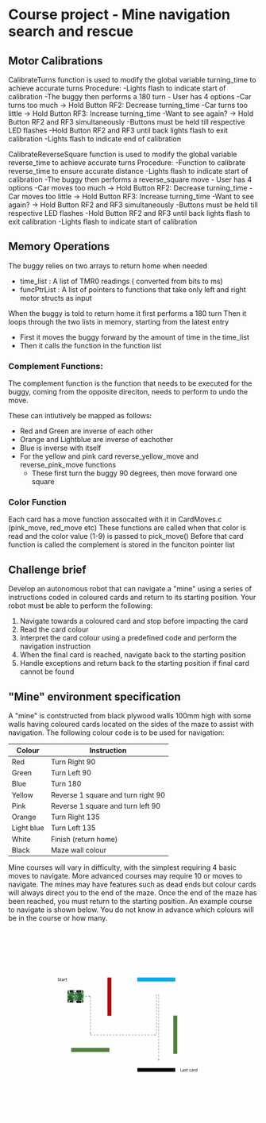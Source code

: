 # Course project - Mine navigation search and rescue



## Motor Calibrations

CalibrateTurns function is used to modify the global variable turning_time to achieve accurate turns
Procedure:
 -Lights flash to indicate start of calibration
 -The buggy then performs a 180 turn - User has 4 options
 -Car turns too much -> Hold Button RF2: Decrease turning_time
 -Car turns too little -> Hold Button RF3: Increase turning_time
 -Want to see again? -> Hold Button RF2 and RF3 simultaneously
 -Buttons must be held till respective LED flashes
 -Hold Button RF2 and RF3 until back lights flash to exit calibration
 -Lights flash to indicate end of calibration



CalibrateReverseSquare function is used to modify the global variable reverse_time to achieve accurate turns
Procedure:
 -Function to calibrate reverse_time to ensure accurate distance
 -Lights flash to indicate start of calibration
 -The buggy then performs a reverse_square move - User has 4 options
 -Car moves too much -> Hold Button RF2: Decrease turning_time
 -Car moves too little -> Hold Button RF3: Increase turning_time
 -Want to see again? -> Hold Button RF2 and RF3 simultaneously
 -Buttons must be held till respective LED flashes
 -Hold Button RF2 and RF3 until back lights flash to exit calibration
 -Lights flash to indicate start of calibration

## Memory Operations
The buggy relies on two arrays to return home when needed
 - time_list :  A list of TMR0 readings ( converted from bits to ms)
 - funcPtrList : A list of pointers to functions that take only left and right motor structs as input

When the buggy is told to return home it first performs a 180 turn
Then it loops through the two lists in memory, starting from the latest entry
- First it moves the buggy forward by the amount of time in the time_list
- Then it calls the function in the function list

### Complement Functions:
The complement function is the function that needs to be executed for the buggy, coming from the opposite direciton, needs to perform to undo the move.

These can intiutively be mapped as follows:
- Red and Green are inverse of each other
- Orange and Lightblue are inverse of eachother
- Blue is inverse with itself
- For the yellow and pink card reverse_yellow_move and reverse_pink_move functions
    - These first turn the buggy 90 degrees, then move forward one square

### Color Function
Each card has a move function assocaited with it in CardMoves.c (pink_move, red_move etc)
These functions are called when that color is read and the color value (1-9) is passed to pick_move()
Before that card function is called the complement is stored in the funciton pointer list


## Challenge brief

Develop an autonomous robot that can navigate a "mine" using a series of instructions coded in coloured cards and return to its starting position.  Your robot must be able to perform the following: 

1. Navigate towards a coloured card and stop before impacting the card
1. Read the card colour
1. Interpret the card colour using a predefined code and perform the navigation instruction
1. When the final card is reached, navigate back to the starting position
1. Handle exceptions and return back to the starting position if final card cannot be found

## "Mine" environment specification

A "mine" is contstructed from black plywood walls 100mm high with some walls having coloured cards located on the sides of the maze to assist with navigation. The following colour code is to be used for navigation:

Colour | Instruction
---------|---------
Red | Turn Right 90
Green | Turn Left 90
Blue | Turn 180
Yellow | Reverse 1 square and turn right 90
Pink | Reverse 1 square and turn left 90
Orange | Turn Right 135
Light blue | Turn Left 135 
White | Finish (return home)
Black | Maze wall colour

Mine courses will vary in difficulty, with the simplest requiring 4 basic moves to navigate. More advanced courses may require 10 or moves to navigate. The mines may have features such as dead ends but colour cards will always direct you to the end of the maze. Once the end of the maze has been reached, you must return to the starting position. An example course to navigate is shown below. You do not know in advance which colours will be in the course or how many.

![Navi Diagram](gifs/maze.gif)
